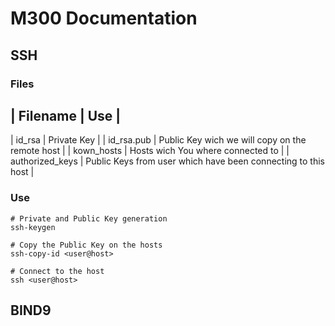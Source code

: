 # M300 Documentation
## SSH
### Files
| Filename | Use |
------------------
| id_rsa | Private Key | 
| id_rsa.pub | Public Key wich we will copy on the remote host |
| kown_hosts | Hosts wich You where connected to |
| authorized_keys | Public Keys from user which have been connecting to this host |
### Use
```
# Private and Public Key generation
ssh-keygen

# Copy the Public Key on the hosts
ssh-copy-id <user@host>

# Connect to the host
ssh <user@host>
```
## BIND9
```

```